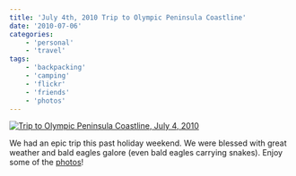 ```yaml
---
title: 'July 4th, 2010 Trip to Olympic Peninsula Coastline'
date: '2010-07-06'
categories:
    - 'personal'
    - 'travel'
tags:
    - 'backpacking'
    - 'camping'
    - 'flickr'
    - 'friends'
    - 'photos'
---
```


[![Trip to Olympic Peninsula Coastline, July 4, 2010](https://farm5.static.flickr.com/4114/4766336353_52c9d88f7f.jpg 'Shi Shi Beach, Team 2010')](https://www.flickr.com/photos/brianbehrens/sets/72157624432431018/)

We had an epic trip this past holiday weekend. We were blessed with great weather and bald eagles galore (even bald eagles carrying snakes). Enjoy some of the [photos](https://www.flickr.com/photos/brianbehrens/sets/72157624432431018/)!
